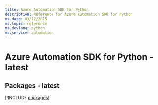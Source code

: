 ```yaml
---
title: Azure Automation SDK for Python
description: Reference for Azure Automation SDK for Python
ms.date: 03/12/2025
ms.topic: reference
ms.devlang: python
ms.service: automation
---
```

# Azure Automation SDK for Python - latest
## Packages - latest
[!INCLUDE [packages](automation-index.md)]